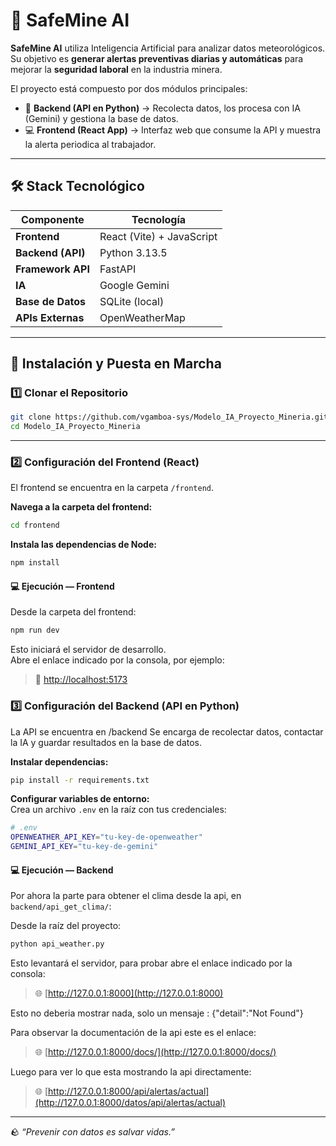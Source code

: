 # 🦺 SafeMine AI

**SafeMine AI** utiliza Inteligencia Artificial para analizar datos meteorológicos.  
Su objetivo es **generar alertas preventivas diarias y automáticas** para mejorar la **seguridad laboral** en la industria minera.

El proyecto está compuesto por dos módulos principales:

- 🧠 **Backend (API en Python)** → Recolecta datos, los procesa con IA (Gemini) y gestiona la base de datos.  
- 💻 **Frontend (React App)** → Interfaz web que consume la API y muestra la alerta periodica al trabajador.

---

## 🛠️ Stack Tecnológico

| Componente | Tecnología |
|-------------|-------------|
| **Frontend** | React (Vite) + JavaScript |
| **Backend (API)** | Python 3.13.5 |
| **Framework API** | FastAPI |
| **IA** | Google Gemini |
| **Base de Datos** | SQLite (local) |
| **APIs Externas** | OpenWeatherMap |

---

## 🚀 Instalación y Puesta en Marcha

### 1️⃣ Clonar el Repositorio

```bash
git clone https://github.com/vgamboa-sys/Modelo_IA_Proyecto_Mineria.git
cd Modelo_IA_Proyecto_Mineria
```

---

### 2️⃣ Configuración del Frontend (React)

El frontend se encuentra en la carpeta `/frontend`.

**Navega a la carpeta del frontend:**
```bash
cd frontend
```

**Instala las dependencias de Node:**
```bash
npm install
```

#### 💻 Ejecución — Frontend

Desde la carpeta del frontend:

```bash
npm run dev
```

Esto iniciará el servidor de desarrollo.  
Abre el enlace indicado por la consola, por ejemplo:

> 🔗 [http://localhost:5173](http://localhost:5173)


### 3️⃣ Configuración del Backend (API en Python)

La API se encuentra en /backend
Se encarga de recolectar datos, contactar la IA y guardar resultados en la base de datos.

**Instalar dependencias:**

```bash
pip install -r requirements.txt
```

**Configurar variables de entorno:**  
Crea un archivo `.env` en la raíz con tus credenciales:

```bash
# .env
OPENWEATHER_API_KEY="tu-key-de-openweather"
GEMINI_API_KEY="tu-key-de-gemini"
```


#### 💻 Ejecución — Backend

Por ahora la parte para obtener el clima desde la api, en `backend/api_get_clima/`:

Desde la raíz del proyecto:

```bash
python api_weather.py
```

Esto levantará el servidor, para probar abre el enlace indicado por la consola:

> 🌐 [http://127.0.0.1:8000](http://127.0.0.1:8000)

Esto no deberia mostrar nada, solo un mensaje : {"detail":"Not Found"}

Para observar la documentación de la api este es el enlace:

> 🌐 [http://127.0.0.1:8000/docs/](http://127.0.0.1:8000/docs/)

Luego para ver lo que esta mostrando la api directamente:

> 🌐 [http://127.0.0.1:8000/api/alertas/actual](http://127.0.0.1:8000/datos/api/alertas/actual)

---

🪨 *“Prevenir con datos es salvar vidas.”*
